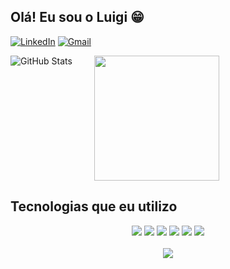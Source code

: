 ## Olá! Eu sou o Luigi 😁

[![LinkedIn](https://img.shields.io/badge/LinkedIn-0077B5?style=for-the-badge&logo=linkedin&logoColor=white)](https://www.linkedin.com/in/luigi-matheus-b0650a310//) 
[![Gmail](https://img.shields.io/badge/Gmail-333333?style=for-the-badge&logo=gmail&logoColor=red)](mailto:luigicumaru@gmail.com)

<div style="display:flex;" align="center">
  <img src="https://github-readme-stats.vercel.app/api?username=luigimdev&show_icons=true&theme=radical" alt="GitHub Stats" />&nbsp;&nbsp;&nbsp;&nbsp;&nbsp;&nbsp;&nbsp;&nbsp;&nbsp;
  <img src="https://user-images.githubusercontent.com/74038190/225813708-98b745f2-7d22-48cf-9150-083f1b00d6c9.gif" height="200" />
</div>

## Tecnologias que eu utilizo

  <div align="center">
    <img src="https://img.shields.io/badge/HTML5-E34F26?style=for-the-badge&logo=html5&logoColor=white" />
    <img src="https://img.shields.io/badge/CSS3-1572B6?style=for-the-badge&logo=css3&logoColor=white" />
    <img src="https://img.shields.io/badge/JavaScript-F7DF1E?style=for-the-badge&logo=javascript&logoColor=black" />
    <img src="https://img.shields.io/badge/TypeScript-007ACC?style=for-the-badge&logo=typescript&logoColor=white" />
    <img src="https://img.shields.io/badge/React-20232A?style=for-the-badge&logo=react&logoColor=61DAFB" />
    <img src="https://img.shields.io/badge/C%23-239120?style=for-the-badge&logo=c-sharp&logoColor=white" />
    <br/>
    <br/>
  </div>
  <div align="center">
    <img src="https://github-readme-stats.vercel.app/api/top-langs/?username=luigimdev&layout=donut" /> 
  </div>






  

